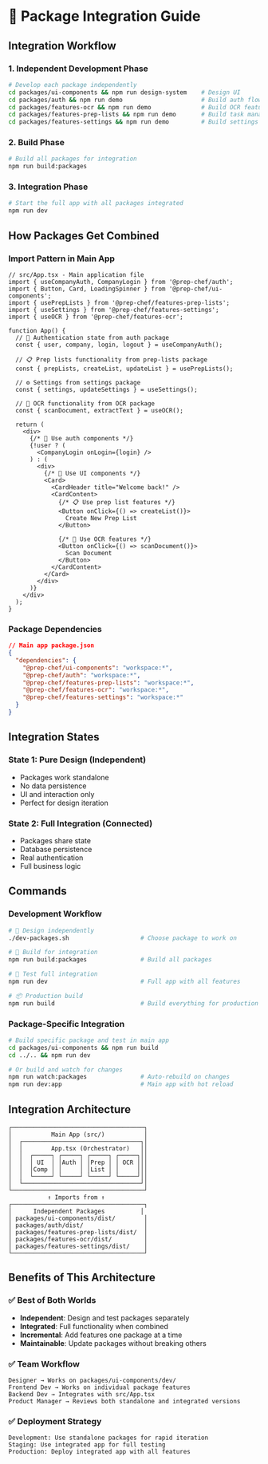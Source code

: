 # 🔗 Package Integration Guide

## Integration Workflow

### 1. **Independent Development Phase**
```bash
# Develop each package independently
cd packages/ui-components && npm run design-system    # Design UI
cd packages/auth && npm run demo                      # Build auth flows
cd packages/features-ocr && npm run demo              # Build OCR features
cd packages/features-prep-lists && npm run demo       # Build task management
cd packages/features-settings && npm run demo         # Build settings
```

### 2. **Build Phase**
```bash
# Build all packages for integration
npm run build:packages
```

### 3. **Integration Phase**
```bash
# Start the full app with all packages integrated
npm run dev
```

## How Packages Get Combined

### **Import Pattern in Main App**
```tsx
// src/App.tsx - Main application file
import { useCompanyAuth, CompanyLogin } from '@prep-chef/auth';
import { Button, Card, LoadingSpinner } from '@prep-chef/ui-components';
import { usePrepLists } from '@prep-chef/features-prep-lists';
import { useSettings } from '@prep-chef/features-settings';
import { useOCR } from '@prep-chef/features-ocr';

function App() {
  // 🔐 Authentication state from auth package
  const { user, company, login, logout } = useCompanyAuth();
  
  // 📋 Prep lists functionality from prep-lists package
  const { prepLists, createList, updateList } = usePrepLists();
  
  // ⚙️ Settings from settings package
  const { settings, updateSettings } = useSettings();
  
  // 📱 OCR functionality from OCR package
  const { scanDocument, extractText } = useOCR();

  return (
    <div>
      {/* 🔐 Use auth components */}
      {!user ? (
        <CompanyLogin onLogin={login} />
      ) : (
        <div>
          {/* 🎨 Use UI components */}
          <Card>
            <CardHeader title="Welcome back!" />
            <CardContent>
              {/* 📋 Use prep list features */}
              <Button onClick={() => createList()}>
                Create New Prep List
              </Button>
              
              {/* 📱 Use OCR features */}
              <Button onClick={() => scanDocument()}>
                Scan Document
              </Button>
            </CardContent>
          </Card>
        </div>
      )}
    </div>
  );
}
```

### **Package Dependencies**
```json
// Main app package.json
{
  "dependencies": {
    "@prep-chef/ui-components": "workspace:*",
    "@prep-chef/auth": "workspace:*",
    "@prep-chef/features-prep-lists": "workspace:*",
    "@prep-chef/features-ocr": "workspace:*",
    "@prep-chef/features-settings": "workspace:*"
  }
}
```

## Integration States

### **State 1: Pure Design (Independent)**
- Packages work standalone
- No data persistence
- UI and interaction only
- Perfect for design iteration

### **State 2: Full Integration (Connected)**
- Packages share state
- Database persistence
- Real authentication
- Full business logic

## Commands

### **Development Workflow**
```bash
# 🎨 Design independently
./dev-packages.sh                    # Choose package to work on

# 🔨 Build for integration  
npm run build:packages               # Build all packages

# 🚀 Test full integration
npm run dev                          # Full app with all features

# 📦 Production build
npm run build                        # Build everything for production
```

### **Package-Specific Integration**
```bash
# Build specific package and test in main app
cd packages/ui-components && npm run build
cd ../.. && npm run dev

# Or build and watch for changes
npm run watch:packages               # Auto-rebuild on changes
npm run dev:app                      # Main app with hot reload
```

## Integration Architecture

```
┌─────────────────────────────────────┐
│           Main App (src/)           │
│  ┌─────────────────────────────────┐│
│  │        App.tsx (Orchestrator)   ││
│  │  ┌─────┐ ┌─────┐ ┌─────┐ ┌─────┐││
│  │  │ UI  │ │Auth │ │Prep │ │ OCR │││
│  │  │Comp │ │     │ │List │ │     │││
│  │  └─────┘ └─────┘ └─────┘ └─────┘││
│  └─────────────────────────────────┘│
└─────────────────────────────────────┘
           ↑ Imports from ↑
┌─────────────────────────────────────┐
│      Independent Packages          │
│ packages/ui-components/dist/        │
│ packages/auth/dist/                 │
│ packages/features-prep-lists/dist/  │
│ packages/features-ocr/dist/         │
│ packages/features-settings/dist/    │
└─────────────────────────────────────┘
```

## Benefits of This Architecture

### ✅ **Best of Both Worlds**
- **Independent**: Design and test packages separately
- **Integrated**: Full functionality when combined
- **Incremental**: Add features one package at a time
- **Maintainable**: Update packages without breaking others

### ✅ **Team Workflow**
```
Designer → Works on packages/ui-components/dev/
Frontend Dev → Works on individual package features  
Backend Dev → Integrates with src/App.tsx
Product Manager → Reviews both standalone and integrated versions
```

### ✅ **Deployment Strategy**
```
Development: Use standalone packages for rapid iteration
Staging: Use integrated app for full testing
Production: Deploy integrated app with all features
```
